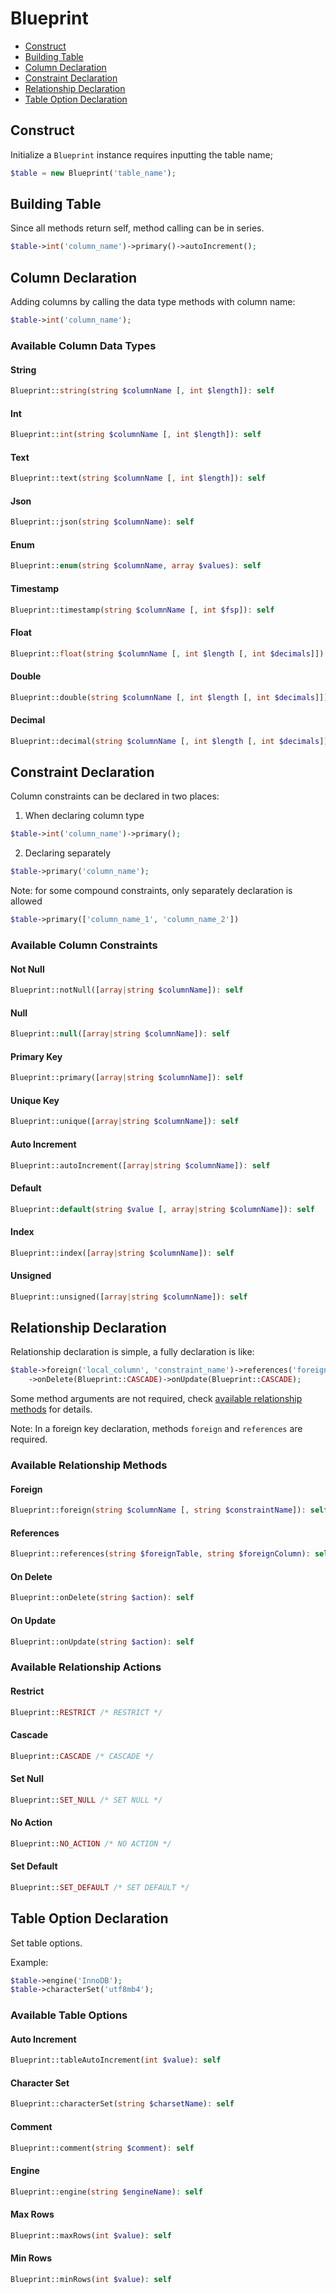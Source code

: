 # Blueprint

 - [Construct](#construct)
 - [Building Table](#building-table)
 - [Column Declaration](#column-declaration)
 - [Constraint Declaration](#constraint-declaration)
 - [Relationship Declaration](#relationship-declaration)
 - [Table Option Declaration](#table-option-declaration)

## Construct

Initialize a `Blueprint` instance requires inputting the table name;

```php
$table = new Blueprint('table_name');
```

## Building Table

Since all methods return self, method calling can be in series.

```php
$table->int('column_name')->primary()->autoIncrement();
```

## Column Declaration

Adding columns by calling the data type methods with column name:

```php
$table->int('column_name');
```

### Available Column Data Types

#### String

```php
Blueprint::string(string $columnName [, int $length]): self
```

#### Int

```php
Blueprint::int(string $columnName [, int $length]): self
```

#### Text

```php
Blueprint::text(string $columnName [, int $length]): self
```

#### Json

```php
Blueprint::json(string $columnName): self
```

#### Enum

```php
Blueprint::enum(string $columnName, array $values): self
```

#### Timestamp

```php
Blueprint::timestamp(string $columnName [, int $fsp]): self
```

#### Float

```php
Blueprint::float(string $columnName [, int $length [, int $decimals]]): self
```

#### Double

```php
Blueprint::double(string $columnName [, int $length [, int $decimals]]): self
```

#### Decimal

```php
Blueprint::decimal(string $columnName [, int $length [, int $decimals]]): self
```

## Constraint Declaration

Column constraints can be declared in two places:

1. When declaring column type

```php
$table->int('column_name')->primary();
```

2. Declaring separately

```php
$table->primary('column_name');
```

Note: for some compound constraints, only separately declaration is allowed

```php
$table->primary(['column_name_1', 'column_name_2'])
```

### Available Column Constraints

#### Not Null

```php
Blueprint::notNull([array|string $columnName]): self
```

#### Null

```php
Blueprint::null([array|string $columnName]): self
```

#### Primary Key

```php
Blueprint::primary([array|string $columnName]): self
```

#### Unique Key

```php
Blueprint::unique([array|string $columnName]): self
```

#### Auto Increment

```php
Blueprint::autoIncrement([array|string $columnName]): self
```

#### Default

```php
Blueprint::default(string $value [, array|string $columnName]): self
```

#### Index

```php
Blueprint::index([array|string $columnName]): self
```

#### Unsigned

```php
Blueprint::unsigned([array|string $columnName]): self
```

## Relationship Declaration

Relationship declaration is simple, a fully declaration is like:

```php
$table->foreign('local_column', 'constraint_name')->references('foreign_table', 'foreign_column')
    ->onDelete(Blueprint::CASCADE)->onUpdate(Blueprint::CASCADE);
```

Some method arguments are not required, check [available relationship methods](#available-relationship-methods) for details. 

Note: In a foreign key declaration, methods `foreign` and `references` are required.

### Available Relationship Methods

#### Foreign

```php
Blueprint::foreign(string $columnName [, string $constraintName]): self
```

#### References

```php
Blueprint::references(string $foreignTable, string $foreignColumn): self
```

#### On Delete

```php
Blueprint::onDelete(string $action): self
```

#### On Update

```php
Blueprint::onUpdate(string $action): self
```

### Available Relationship Actions

#### Restrict

```php
Blueprint::RESTRICT /* RESTRICT */
```

#### Cascade

```php
Blueprint::CASCADE /* CASCADE */
```

#### Set Null

```php
Blueprint::SET_NULL /* SET NULL */
```

#### No Action

```php
Blueprint::NO_ACTION /* NO ACTION */
```

#### Set Default

```php
Blueprint::SET_DEFAULT /* SET DEFAULT */
```

## Table Option Declaration

Set table options.

Example:

```php
$table->engine('InnoDB');
$table->characterSet('utf8mb4');
```

### Available Table Options

#### Auto Increment

```php
Blueprint::tableAutoIncrement(int $value): self
```

#### Character Set

```php
Blueprint::characterSet(string $charsetName): self
```

#### Comment

```php
Blueprint::comment(string $comment): self
```

#### Engine

```php
Blueprint::engine(string $engineName): self
```

#### Max Rows

```php
Blueprint::maxRows(int $value): self
```

#### Min Rows

```php
Blueprint::minRows(int $value): self
```
